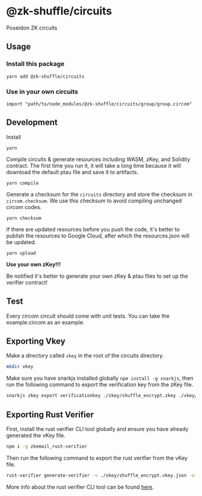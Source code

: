 # @zk-shuffle/circuits

Poseidon ZK circuits

## Usage

### Install this package
`yarn add @zk-shuffle/circuits`

### Use in your own circuits

`import "path/to/node_modules/@zk-shuffle/circuits/group/group.circom"` 

## Development

Install

`yarn`

Compile circuits & generate resources including WASM, zKey, and Solidity contract.
The first time you run it, it will take a long time because it will download the default ptau file
and save it to artifacts.

`yarn compile`

Generate a checksum for the `circuits` directory and store the checksum in `circom.checksum`. We use this checksum to avoid compiling unchanged circom codes.

`yarn checksum`

If there are updated resources before you push the code, it's better to publish the resources to Google Cloud, after which the resources.json will be updated.

`yarn upload`

**Use your own zKey!!!**

Be notified it's better to generate your own zKey & ptau files to set up the verifier contract!


## Test

Every circom circuit should come with unit tests. You can take the example.circom as an example.

## Exporting Vkey

Make a directory called `vkey` in the root of the circuits directory.

```bash
mkdir vkey
```

Make sure you have snarkjs installed globally `npm install -g snarkjs`, then run the following command to export the verification key from the zKey file.

```bash
snarkjs zkey export verificationkey ./zkey/shuffle_encrypt.zkey ./vkey/shuffle_encrypt.vkey.json
```

## Exporting Rust Verifier

First, install the rust verifier CLI tool globally and ensure you have already generated the vKey file.

```bash
npm i -g zkemail_rust-verifier
```

Then run the following command to export the rust verifier from the vKey file.

```bash
rust-verifier generate-verifier -v ./vkey/shuffle_encrypt.vkey.json -o ./rust-verifiers/shuffle_encrypt_verifier.rs
```

More info about the rust verifier CLI tool can be found [here](https://github.com/zkemail/zk-email-verify/tree/main/packages/rust-verifier).
